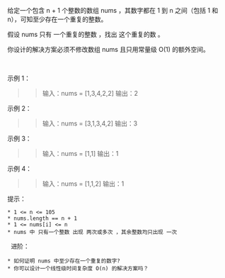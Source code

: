 给定一个包含 n + 1 个整数的数组 nums ，其数字都在 1 到 n 之间（包括 1 和 n），可知至少存在一个重复的整数。

假设 nums 只有 一个重复的整数 ，找出 这个重复的数 。

你设计的解决方案必须不修改数组 nums 且只用常量级 O(1) 的额外空间。

 

示例 1：

>> 输入：nums = [1,3,4,2,2]
>> 输出：2

示例 2：

>> 输入：nums = [3,1,3,4,2]
>> 输出：3

示例 3：

>> 输入：nums = [1,1]
>> 输出：1

示例 4：

>> 输入：nums = [1,1,2]
>> 输出：1
 

提示：

    * 1 <= n <= 105
    * nums.length == n + 1
    * 1 <= nums[i] <= n
    * nums 中 只有一个整数 出现 两次或多次 ，其余整数均只出现 一次
 
进阶：

    * 如何证明 nums 中至少存在一个重复的数字?
    * 你可以设计一个线性级时间复杂度 O(n) 的解决方案吗？
